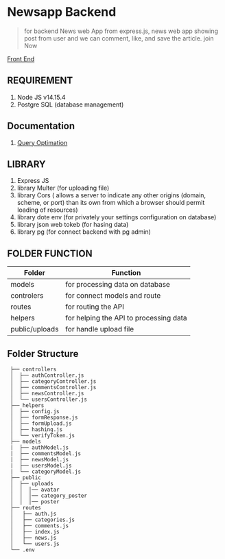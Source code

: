 # Newsapp Backend
> for backend News web App from express.js, news web app showing post from user and we can comment, like, and save the article. join Now

[Front End](https://github.com/irvanswan/news-frontend)

## REQUIREMENT
1. Node JS v14.15.4
2. Postgre SQL (database management)

## Documentation
1. [Query Optimation](https://glorious-search-1b3.notion.site/ADVANCE-WEEK-4-Optimation-query-Ruesable-Component-S-O-L-I-D-backend-news-app-2c6aeabd9446413799a54ac198e915e0)

## LIBRARY
1.  Express JS
2.  library Multer (for uploading file)
3.  library Cors ( allows a server to indicate any other origins (domain, scheme, or port) than its own from which a browser should permit loading of resources)
4.  library dote env (for privately your settings configuration on database)
5.  library json web tokeb (for hasing data)
6.  library pg (for connect backend with pg admin)

## FOLDER FUNCTION

| Folder  | Function |
| ----- | --- |
| models   |  for processing data on database |
| controlers | for connect models and route  |
| routes | for routing the API  |
| helpers | for helping the API to processing data  |
| public/uploads | for handle upload file  |

## Folder Structure
```
 ├── controllers         
 │  ├── authController.js
 │  ├── categoryController.js
 │  ├── commentsController.js
 │  ├── newsController.js
 │  └── usersController.js
 ├── helpers            
 │  ├── config.js
 │  ├── formResponse.js
 │  ├── formUpload.js
 │  ├── hashing.js
 │  └── verifyToken.js
 ├── models
 |  ├── authModel.js 
 |  ├── commentsModel.js
 |  ├── newsModel.js
 |  ├── usersModel.js
 |  └── categoryModel.js
 ├── public
 │  ├── uploads  
 │  │  │── avatar
 │  │  │── category_poster
 │  │  │── poster
 ├── routes
 │   ├── auth.js
 │   ├── categories.js         
 │   ├── comments.js
 │   ├── index.js
 │   ├── news.js
 │   └── users.js
 └── .env
```
